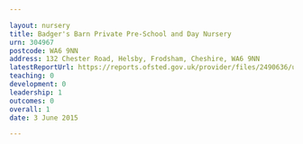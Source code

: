```yaml
---

layout: nursery
title: Badger's Barn Private Pre-School and Day Nursery
urn: 304967
postcode: WA6 9NN
address: 132 Chester Road, Helsby, Frodsham, Cheshire, WA6 9NN
latestReportUrl: https://reports.ofsted.gov.uk/provider/files/2490636/urn/304967.pdf
teaching: 0
development: 0
leadership: 1
outcomes: 0
overall: 1
date: 3 June 2015

---
```


